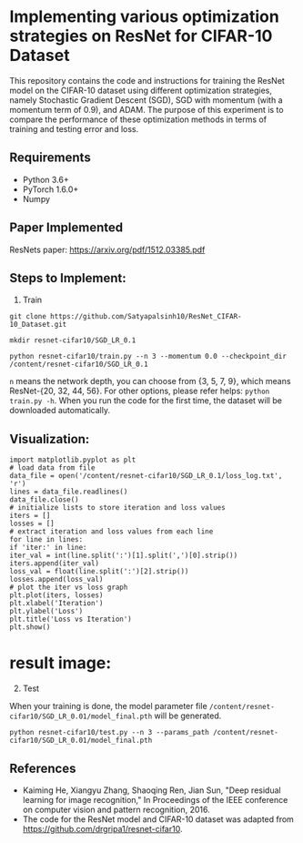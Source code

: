# Implementing various optimization strategies on ResNet for CIFAR-10 Dataset 

This repository contains the code and instructions for training the ResNet model on the CIFAR-10 dataset using different optimization strategies, namely Stochastic Gradient Descent (SGD), SGD with momentum (with a momentum term of 0.9), and ADAM. The purpose of this experiment is to compare the performance of these optimization methods in terms of training and testing error and loss.

## Requirements
- Python 3.6+
- PyTorch 1.6.0+
- Numpy

## Paper Implemented
ResNets paper: https://arxiv.org/pdf/1512.03385.pdf

## Steps to Implement:
1. Train

```git clone https://github.com/Satyapalsinh10/ResNet_CIFAR-10_Dataset.git```

```mkdir resnet-cifar10/SGD_LR_0.1```

```python resnet-cifar10/train.py --n 3 --momentum 0.0 --checkpoint_dir /content/resnet-cifar10/SGD_LR_0.1```

`n` means the network depth, you can choose from {3, 5, 7, 9}, which means ResNet-{20, 32, 44, 56}.
For other options, please refer helps: `python train.py -h`.
When you run the code for the first time, the dataset will be downloaded automatically.


## Visualization:
```
import matplotlib.pyplot as plt
# load data from file
data_file = open('/content/resnet-cifar10/SGD_LR_0.1/loss_log.txt', 'r')
lines = data_file.readlines()
data_file.close()
# initialize lists to store iteration and loss values
iters = []
losses = []
# extract iteration and loss values from each line
for line in lines:
if 'iter:' in line:
iter_val = int(line.split(':')[1].split(',')[0].strip())
iters.append(iter_val)
loss_val = float(line.split(':')[2].strip())
losses.append(loss_val)
# plot the iter vs loss graph
plt.plot(iters, losses)
plt.xlabel('Iteration')
plt.ylabel('Loss')
plt.title('Loss vs Iteration')
plt.show()
```

# result image:

2. Test

When your training is done, the model parameter file `/content/resnet-cifar10/SGD_LR_0.01/model_final.pth` will be generated.
```
python resnet-cifar10/test.py --n 3 --params_path /content/resnet-cifar10/SGD_LR_0.01/model_final.pth
```

## References
- Kaiming He, Xiangyu Zhang, Shaoqing Ren, Jian Sun, "Deep residual learning for image recognition," In Proceedings of the IEEE conference on computer vision and pattern recognition, 2016.
- The code for the ResNet model and CIFAR-10 dataset was adapted from https://github.com/drgripa1/resnet-cifar10.
